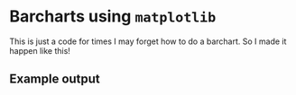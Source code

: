 # Barcharts using `matplotlib`

This is just a code for times I may forget how to do a barchart. So I made it happen like this!

## Example output